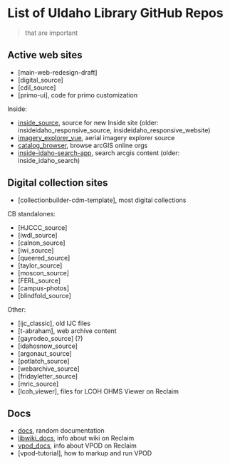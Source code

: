 # List of UIdaho Library GitHub Repos

> that are important

## Active web sites

- [main-web-redesign-draft]
- [digital_source]
- [cdil_source]
- [primo-ui], code for primo customization

Inside:

- [inside_source](https://github.com/uidaholib/inside_source), source for new Inside site (older: insideidaho_responsive_source, insideidaho_responsive_website)
- [imagery_explorer_vue](https://github.com/uidaholib/imagery_explorer_vue), aerial imagery explorer source
- [catalog_browser](https://github.com/uidaholib/catalog_browser), browse arcGIS online orgs
- [inside-idaho-search-app](https://github.com/uidaholib/inside-idaho-search-app), search arcgis content (older: inside_idaho_search)

## Digital collection sites

- [collectionbuilder-cdm-template], most digital collections

CB standalones:

- [HJCCC_source]
- [iwdl_source]
- [calnon_source]
- [iwi_source]
- [queered_source]
- [taylor_source]
- [moscon_source]
- [FERL_source]
- [campus-photos]
- [blindfold_source]

Other:

- [ijc_classic], old IJC files
- [t-abraham], web archive content
- [gayrodeo_source] (?)
- [idahosnow_source]
- [argonaut_source]
- [potlatch_source]
- [webarchive_source]
- [fridayletter_source]
- [mric_source]
- [lcoh_viewer], files for LCOH OHMS Viewer on Reclaim

## Docs 

- [docs](https://github.com/uidaholib/docs), random documentation
- [libwiki_docs](https://github.com/uidaholib/libwiki_docs), info about wiki on Reclaim
- [vpod_docs](https://github.com/uidaholib/vpod_docs), info about VPOD on Reclaim
- [vpod-tutorial], how to markup and run VPOD


